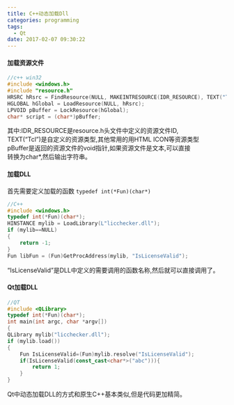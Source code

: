 ```yaml
---
title: C++动态加载Dll
categories: programming
tags:
  - Qt
date: 2017-02-07 09:30:22
---
```


#### 加载资源文件
```c++
//c++ win32
#include <windows.h>
#include "resource.h"
HRSRC hRsrc = FindResource(NULL, MAKEINTRESOURCE(IDR_RESOURCE), TEXT("Tcl"));
HGLOBAL hGlobal = LoadResource(NULL, hRsrc);
LPVOID pBuffer = LockResource(hGlobal);
char* script = (char*)pBuffer;
```
其中:IDR_RESOURCE是resource.h头文件中定义的资源文件ID,  
TEXT(“Tcl”)是自定义的资源类型,其他常用的用HTML ICON等资源类型   
pBuffer是返回的资源文件的void指针,如果资源文件是文本,可以直接   
转换为char*,然后输出字符串。
<!--more-->
#### 加载DLL
首先需要定义加载的函数 `typedef int(*Fun)(char*)`
```c++
//C++
#include <windows.h>
typedef int(*Fun)(char*);
HINSTANCE mylib = LoadLibrary(L"licchecker.dll");
if (mylib==NULL)
{
	return -1;
}
Fun libFun = (Fun)GetProcAddress(mylib, "IsLicenseValid");
```
“IsLicenseValid”是DLL中定义的需要调用的函数名称,然后就可以直接调用了。


#### Qt加载DLL
```c++
//QT
#include <QLibrary>
typedef int(*Fun)(char*);
int main(int argc, char *argv[])
{
QLibrary mylib("licchecker.dll");
if (mylib.load())
{
    Fun IsLicenseValid=(Fun)mylib.resolve("IsLicenseValid");
    if(IsLicenseValid(const_cast<char*>("abc"))){
        return 1;
    }
}
```
Qt中动态加载DLL的方式和原生C++基本类似,但是代码更加精简。